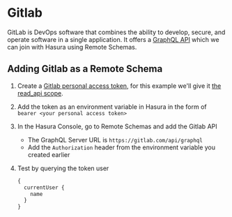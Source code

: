 # Gitlab

GitLab is DevOps software that combines the ability to develop, secure, and operate software in a single application. It offers a [GraphQL API](https://docs.gitlab.com/ee/api/graphql/) which we can join with Hasura using Remote Schemas.

## Adding Gitlab as a Remote Schema

1. Create a [Gitlab personal access token](https://docs.gitlab.com/ee/user/profile/personal_access_tokens.html#create-a-personal-access-token), for this example we'll give it [the read_api scope](https://gitlab.com/gitlab-org/gitlab/-/issues/217102).

2. Add the token as an environment variable in Hasura in the form of `bearer <your personal access token>`

3. In the Hasura Console, go to Remote Schemas and add the Gitlab API

   - The GraphQL Server URL is `https://gitlab.com/api/graphql`
   - Add the `Authorization` header from the environment variable you created earlier

4. Test by querying the token user

   ```graphql
   {
     currentUser {
       name
     }
   }
   ```
